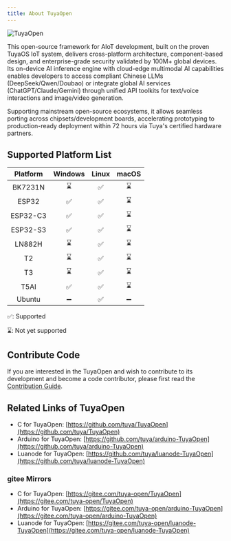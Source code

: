 ```yaml
---
title: About TuyaOpen
---
```


![TuyaOpen](images/TuyaOpen.png)

This open-source framework for AIoT development, built on the proven TuyaOS IoT system, delivers cross-platform architecture, component-based design, and enterprise-grade security validated by 100M+ global devices. Its on-device AI inference engine with cloud-edge multimodal AI capabilities enables developers to access compliant Chinese LLMs (DeepSeek/Qwen/Doubao) or integrate global AI services (ChatGPT/Claude/Gemini) through unified API toolkits for text/voice interactions and image/video generation.

Supporting mainstream open-source ecosystems, it allows seamless porting across chipsets/development boards, accelerating prototyping to production-ready deployment within 72 hours via Tuya's certified hardware partners.

## Supported Platform List

| Platform | Windows | Linux | macOS |
| :------: | :-----: | :---: | :---: |
| BK7231N  |    ⌛️    |   ✅   |   ⌛️   |
|  ESP32   |    ✅    |   ✅   |   ⌛️   |
| ESP32-C3 |    ✅    |   ✅   |   ⌛️   |
| ESP32-S3 |    ✅    |   ✅   |   ⌛️   |
|  LN882H  |    ⌛️    |   ✅   |   ⌛️   |
|    T2    |    ⌛️    |   ✅   |   ⌛️   |
|    T3    |    ⌛️    |   ✅   |   ⌛️   |
|   T5AI   |    ✅    |   ✅   |   ⌛️   |
|  Ubuntu  |    ➖    |   ✅   |   ➖   |

✅: Supported

⌛️: Not yet supported

## Contribute Code

If you are interested in the TuyaOpen and wish to contribute to its development and become a code contributor, please first read the [Contribution Guide](./contribute/contribute-guide.md).

## Related Links of TuyaOpen

- C for TuyaOpen: [https://github.com/tuya/TuyaOpen](https://github.com/tuya/TuyaOpen)
- Arduino for TuyaOpen: [https://github.com/tuya/arduino-TuyaOpen](https://github.com/tuya/arduino-TuyaOpen)
- Luanode for TuyaOpen: [https://github.com/tuya/luanode-TuyaOpen](https://github.com/tuya/luanode-TuyaOpen)

### gitee Mirrors

- C for TuyaOpen: [https://gitee.com/tuya-open/TuyaOpen](https://gitee.com/tuya-open/TuyaOpen)
- Arduino for TuyaOpen: [https://gitee.com/tuya-open/arduino-TuyaOpen](https://gitee.com/tuya-open/arduino-TuyaOpen)
- Luanode for TuyaOpen: [https://gitee.com/tuya-open/luanode-TuyaOpen](https://gitee.com/tuya-open/luanode-TuyaOpen)
